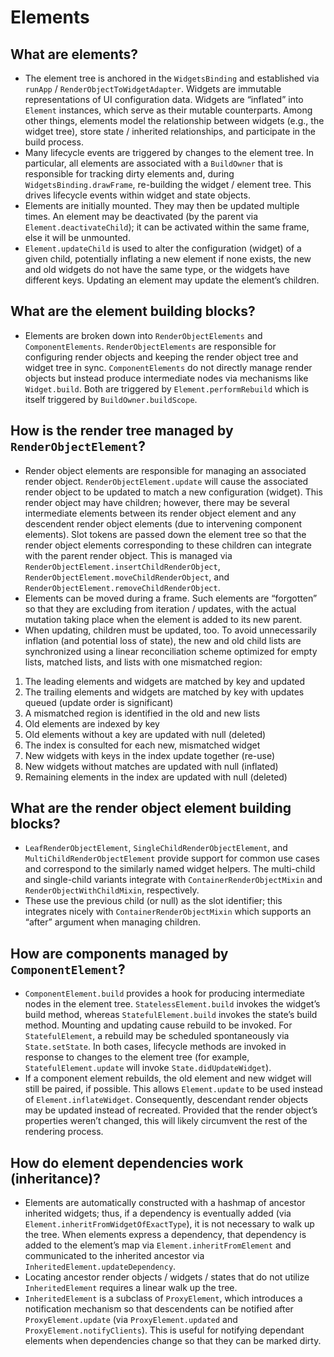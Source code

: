 # Elements

## What are elements?

* The element tree is anchored in the `WidgetsBinding` and established via `runApp` / `RenderObjectToWidgetAdapter`. Widgets are immutable representations of UI configuration data. Widgets are “inflated” into `Element` instances, which serve as their mutable counterparts. Among other things, elements model the relationship between widgets \(e.g., the widget tree\), store state / inherited relationships, and participate in the build process.
* Many lifecycle events are triggered by changes to the element tree. In particular, all elements are associated with a `BuildOwner` that is responsible for tracking dirty elements and, during `WidgetsBinding.drawFrame`, re-building the widget / element tree. This drives lifecycle events within widget and state objects.
* Elements are initially mounted. They may then be updated multiple times. An element may be deactivated \(by the parent via `Element.deactivateChild`\); it can be activated within the same frame, else it will be unmounted.
* `Element.updateChild` is used to alter the configuration \(widget\) of a given child, potentially inflating a new element if none exists, the new and old widgets do not have the same type, or the widgets have different keys. Updating an element may update the element’s children.

## What are the element building blocks?

* Elements are broken down into `RenderObjectElements` and `ComponentElements`. `RenderObjectElements` are responsible for configuring render objects and keeping the render object tree and widget tree in sync. `ComponentElements` do not directly manage render objects but instead produce intermediate nodes via mechanisms like `Widget.build`. Both are triggered by `Element.performRebuild` which is itself triggered by `BuildOwner.buildScope`.

## How is the render tree managed by `RenderObjectElement`?

* Render object elements are responsible for managing an associated render object. `RenderObjectElement.update` will cause the associated render object to be updated to match a new configuration \(widget\). This render object may have children; however, there may be several intermediate elements between its render object element and any descendent render object elements \(due to intervening component elements\). Slot tokens are passed down the element tree so that the render object elements corresponding to these children can integrate with the parent render object. This is managed via `RenderObjectElement.insertChildRenderObject`, `RenderObjectElement.moveChildRenderObject`, and `RenderObjectElement.removeChildRenderObject`.
* Elements can be moved during a frame. Such elements are “forgotten” so that they are excluding from iteration / updates, with the actual mutation taking place when the element is added to its new parent.
* When updating, children must be updated, too. To avoid unnecessarily inflation \(and potential loss of state\), the new and old child lists are synchronized using a linear reconciliation scheme optimized for empty lists, matched lists, and lists with one mismatched region:

1. The leading elements and widgets are matched by key and updated
2. The trailing elements and widgets are matched by key with updates queued \(update order is significant\)
3. A mismatched region is identified in the old and new lists
4. Old elements are indexed by key
5. Old elements without a key are updated with null \(deleted\)
6. The index is consulted for each new, mismatched widget
7. New widgets with keys in the index update together \(re-use\)
8. New widgets without matches are updated with null \(inflated\)
9. Remaining elements in the index are updated with null \(deleted\)

## What are the render object element building blocks?

* `LeafRenderObjectElement`, `SingleChildRenderObjectElement`, and `MultiChildRenderObjectElement` provide support for common use cases and correspond to the similarly named widget helpers. The multi-child and single-child variants integrate with `ContainerRenderObjectMixin` and `RenderObjectWithChildMixin`, respectively.
* These use the previous child \(or null\) as the slot identifier; this integrates nicely with `ContainerRenderObjectMixin` which supports an “after” argument when managing children.

## How are components managed by `ComponentElement`?

* `ComponentElement.build` provides a hook for producing intermediate nodes in the element tree. `StatelessElement.build` invokes the widget’s build method, whereas `StatefulElement.build` invokes the state’s build method. Mounting and updating cause rebuild to be invoked. For `StatefulElement`, a rebuild may be scheduled spontaneously via `State.setState`. In both cases, lifecycle methods are invoked in response to changes to the element tree \(for example, `StatefulElement.update` will invoke `State.didUpdateWidget`\).
* If a component element rebuilds, the old element and new widget will still be paired, if possible. This allows `Element.update` to be used instead of `Element.inflateWidget`. Consequently, descendant render objects may be updated instead of recreated. Provided that the render object’s properties weren’t changed, this will likely circumvent the rest of the rendering process.

## How do element dependencies work \(inheritance\)?

* Elements are automatically constructed with a hashmap of ancestor inherited widgets; thus, if a dependency is eventually added \(via `Element.inheritFromWidgetOfExactType`\), it is not necessary to walk up the tree. When elements express a dependency, that dependency is added to the element’s map via `Element.inheritFromElement` and communicated to the inherited ancestor via `InheritedElement.updateDependency`.
* Locating ancestor render objects / widgets / states that do not utilize `InheritedElement` requires a linear walk up the tree.
* `InheritedElement` is a subclass of `ProxyElement`, which introduces a notification mechanism so that descendents can be notified after `ProxyElement.update` \(via `ProxyElement.updated` and `ProxyElement.notifyClients`\). This is useful for notifying dependant elements when dependencies change so that they can be marked dirty.

